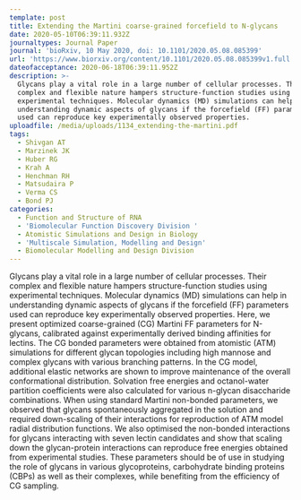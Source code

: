 ```yaml
---
template: post
title: Extending the Martini coarse-grained forcefield to N-glycans
date: 2020-05-10T06:39:11.932Z
journaltypes: Journal Paper
journal: 'bioRxiv, 10 May 2020, doi: 10.1101/2020.05.08.085399'
url: 'https://www.biorxiv.org/content/10.1101/2020.05.08.085399v1.full'
dateofacceptance: 2020-06-18T06:39:11.952Z
description: >-
  Glycans play a vital role in a large number of cellular processes. Their
  complex and flexible nature hampers structure-function studies using
  experimental techniques. Molecular dynamics (MD) simulations can help in
  understanding dynamic aspects of glycans if the forcefield (FF) parameters
  used can reproduce key experimentally observed properties.
uploadfile: /media/uploads/1134_extending-the-martini.pdf
tags:
  - Shivgan AT
  - Marzinek JK
  - Huber RG
  - Krah A
  - Henchman RH
  - Matsudaira P
  - Verma CS
  - Bond PJ
categories:
  - Function and Structure of RNA
  - 'Biomolecular Function Discovery Division '
  - Atomistic Simulations and Design in Biology
  - 'Multiscale Simulation, Modelling and Design'
  - Biomolecular Modelling and Design Division
---
```

<!--StartFragment-->

Glycans play a vital role in a large number of cellular processes. Their complex and flexible nature hampers structure-function studies using experimental techniques. Molecular dynamics (MD) simulations can help in understanding dynamic aspects of glycans if the forcefield (FF) parameters used can reproduce key experimentally observed properties. Here, we present optimized coarse-grained (CG) Martini FF parameters for N-glycans, calibrated against experimentally derived binding affinities for lectins. The CG bonded parameters were obtained from atomistic (ATM) simulations for different glycan topologies including high mannose and complex glycans with various branching patterns. In the CG model, additional elastic networks are shown to improve maintenance of the overall conformational distribution. Solvation free energies and octanol-water partition coefficients were also calculated for various n-glycan disaccharide combinations. When using standard Martini non-bonded parameters, we observed that glycans spontaneously aggregated in the solution and required down-scaling of their interactions for reproduction of ATM model radial distribution functions. We also optimised the non-bonded interactions for glycans interacting with seven lectin candidates and show that scaling down the glycan-protein interactions can reproduce free energies obtained from experimental studies. These parameters should be of use in studying the role of glycans in various glycoproteins, carbohydrate binding proteins (CBPs) as well as their complexes, while benefiting from the efficiency of CG sampling.

<!--EndFragment-->
